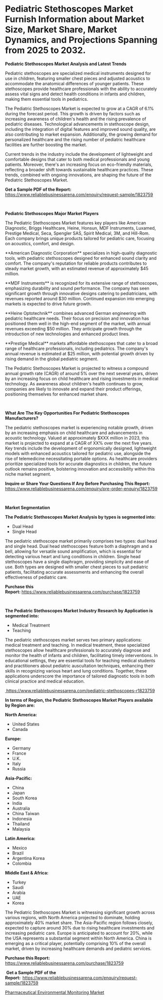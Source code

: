 <p><h1>Pediatric Stethoscopes Market Furnish Information about Market Size, Market Share, Market Dynamics, and Projections Spanning from 2025 to 2032.</h1></p><p><strong>Pediatric Stethoscopes Market Analysis and Latest Trends</strong></p>
<p><p>Pediatric stethoscopes are specialized medical instruments designed for use in children, featuring smaller chest pieces and adjusted acoustics to accommodate the anatomical differences of younger patients. These stethoscopes provide healthcare professionals with the ability to accurately assess vital signs and detect health conditions in infants and children, making them essential tools in pediatrics.</p><p>The Pediatric Stethoscopes Market is expected to grow at a CAGR of 6.1% during the forecast period. This growth is driven by factors such as increasing awareness of children's health and the rising prevalence of pediatric diseases. Technological advancements in stethoscope design, including the integration of digital features and improved sound quality, are also contributing to market expansion. Additionally, the growing demand for personalized healthcare and the rising number of pediatric healthcare facilities are further boosting the market.</p><p>Current trends in the industry include the development of lightweight and comfortable designs that cater to both medical professionals and young patients. Moreover, there's an increasing focus on eco-friendly materials, reflecting a broader shift towards sustainable healthcare practices. These trends, combined with ongoing innovations, are shaping the future of the Pediatric Stethoscopes Market.</p></p>
<p><strong>Get a Sample PDF of the Report:&nbsp;</strong> <a href="https://www.reliablebusinessarena.com/enquiry/request-sample/1823759?utm_campaign=2795&utm_medium=2&utm_source=Github&utm_content=ia&utm_term=03032025&utm_id=pediatric-stethoscopes">https://www.reliablebusinessarena.com/enquiry/request-sample/1823759</a></p>
<p>&nbsp;</p>
<p><strong>Pediatric Stethoscopes Major Market Players</strong></p>
<p><p>The Pediatric Stethoscopes Market features key players like American Diagnostic, Briggs Healthcare, Heine, Honsun, MDF Instruments, Luxamed, Prestige Medical, Seca, Spengler SAS, Spirit Medical, 3M, and Hill-Rom. Each company brings unique products tailored for pediatric care, focusing on acoustics, comfort, and design.</p><p>**American Diagnostic Corporation** specializes in high-quality diagnostic tools, with pediatric stethoscopes designed for enhanced sound clarity and comfort. The company's reputation for reliable products contributes to steady market growth, with an estimated revenue of approximately $45 million.</p><p>**MDF Instruments** is recognized for its extensive range of stethoscopes, emphasizing durability and sound performance. The company has seen significant growth through innovative designs catering to pediatricians, with revenues reported around $30 million. Continued expansion into emerging markets is expected to drive future growth.</p><p>**Heine Optotechnik** combines advanced German engineering with pediatric healthcare needs. Their focus on precision and innovation has positioned them well in the high-end segment of the market, with annual revenues exceeding $50 million. They anticipate growth through the introduction of new technologies and enhanced product lines.</p><p>**Prestige Medical** markets affordable stethoscopes that cater to a broad range of healthcare professionals, including pediatrics. The company's annual revenue is estimated at $25 million, with potential growth driven by rising demand in the global pediatric segment.</p><p>The Pediatric Stethoscopes Market is projected to witness a compound annual growth rate (CAGR) of around 5% over the next several years, driven by an increasing focus on child healthcare and rising investments in medical technology. As awareness about children's health continues to grow, companies are likely to innovate and expand their product offerings, positioning themselves for enhanced market share.</p></p>
<p>&nbsp;</p>
<p><strong>What Are The Key Opportunities For Pediatric Stethoscopes Manufacturers?</strong></p>
<p><p>The pediatric stethoscopes market is experiencing notable growth, driven by an increasing emphasis on child healthcare and advancements in acoustic technology. Valued at approximately $XXX million in 2023, this market is projected to expand at a CAGR of XX% over the next five years. Key trends include the development of ergonomically designed, lightweight models with enhanced acoustics tailored for pediatric use, alongside the rise of telemedicine necessitating portable options. As healthcare providers prioritize specialized tools for accurate diagnostics in children, the future outlook remains positive, bolstering innovation and accessibility within this niche market segment.</p></p>
<p><strong>Inquire or Share Your Questions If Any Before Purchasing This Report:</strong> <a href="https://www.reliablebusinessarena.com/enquiry/pre-order-enquiry/1823759?utm_campaign=2795&utm_medium=2&utm_source=Github&utm_content=ia&utm_term=03032025&utm_id=pediatric-stethoscopes">https://www.reliablebusinessarena.com/enquiry/pre-order-enquiry/1823759</a></p>
<p>&nbsp;</p>
<p><strong>Market Segmentation</strong></p>
<p><strong>The Pediatric Stethoscopes Market Analysis by types is segmented into:</strong></p>
<p><ul><li>Dual Head</li><li>Single Head</li></ul></p>
<p><p>The pediatric stethoscope market primarily comprises two types: dual head and single head. Dual head stethoscopes feature both a diaphragm and a bell, allowing for versatile sound amplification, which is essential for detecting various heart and lung conditions in children. Single head stethoscopes have a single diaphragm, providing simplicity and ease of use. Both types are designed with smaller chest pieces to suit pediatric patients, facilitating accurate assessments and enhancing the overall effectiveness of pediatric care.</p></p>
<p><strong>Purchase this Report:&nbsp;</strong><a href="https://www.reliablebusinessarena.com/purchase/1823759?utm_campaign=2795&utm_medium=2&utm_source=Github&utm_content=ia&utm_term=03032025&utm_id=pediatric-stethoscopes">https://www.reliablebusinessarena.com/purchase/1823759</a></p>
<p>&nbsp;</p>
<p><strong>The Pediatric Stethoscopes Market Industry Research by Application is segmented into:</strong></p>
<p><ul><li>Medical Treatment</li><li>Teaching</li></ul></p>
<p><p>The pediatric stethoscopes market serves two primary applications: medical treatment and teaching. In medical treatment, these specialized stethoscopes allow healthcare professionals to accurately diagnose and monitor the health of infants and children, facilitating timely interventions. In educational settings, they are essential tools for teaching medical students and practitioners about pediatric auscultation techniques, enhancing their skills in recognizing various heart and lung conditions. Together, these applications underscore the importance of tailored diagnostic tools in both clinical practice and medical education.</p></p>
<p><a href="https://www.reliablebusinessarena.com/pediatric-stethoscopes-r1823759?utm_campaign=2795&utm_medium=2&utm_source=Github&utm_content=ia&utm_term=03032025&utm_id=pediatric-stethoscopes">&nbsp;https://www.reliablebusinessarena.com/pediatric-stethoscopes-r1823759</a></p>
<p><strong>In terms of Region, the Pediatric Stethoscopes Market Players available by Region are:</strong></p>
<p>
    <p> <strong> North America: </strong>
        <ul>
            <li>United States</li>
            <li>Canada</li>
        </ul>
        </p> 
    <p> <strong> Europe: </strong>
        <ul>
            <li>Germany</li>
            <li>France</li>
            <li>U.K.</li>
            <li>Italy</li>
            <li>Russia</li>
        </ul>
        </p> 
    <p> <strong> Asia-Pacific: </strong>
        <ul>
            <li>China</li>
            <li>Japan</li>
            <li>South Korea</li>
            <li>India</li>
            <li>Australia</li>
            <li>China Taiwan</li>
            <li>Indonesia</li>
            <li>Thailand</li>
            <li>Malaysia</li>
        </ul>
        </p> 
    <p> <strong> Latin America: </strong>
        <ul>
            <li>Mexico</li>
            <li>Brazil</li>
            <li>Argentina Korea</li>
            <li>Colombia</li>
        </ul>
        </p> 
    <p> <strong> Middle East & Africa: </strong>
        <ul>
            <li>Turkey</li>
            <li>Saudi</li>
            <li>Arabia</li>
            <li>UAE</li>
            <li>Korea</li>
        </ul>
    </p>
    </p>
<p><p>The Pediatric Stethoscopes Market is witnessing significant growth across various regions, with North America projected to dominate, holding approximately 40% market share. The Asia-Pacific region follows closely, expected to capture around 30% due to rising healthcare investments and increasing pediatric care. Europe is anticipated to account for 20%, while the USA represents a substantial segment within North America. China is emerging as a critical player, potentially comprising 10% of the overall market, driven by increasing healthcare demands and pediatric services.</p></p>
<p><strong>Purchase this Report: </strong><a href="https://www.reliablebusinessarena.com/purchase/1823759?utm_campaign=2795&utm_medium=2&utm_source=Github&utm_content=ia&utm_term=03032025&utm_id=pediatric-stethoscopes">https://www.reliablebusinessarena.com/purchase/1823759</a></p>
<p>&nbsp;<strong>Get a Sample PDF of the Report:&nbsp;&nbsp;</strong><a href="https://www.reliablebusinessarena.com/enquiry/request-sample/1823759?utm_campaign=2795&utm_medium=2&utm_source=Github&utm_content=ia&utm_term=03032025&utm_id=pediatric-stethoscopes">https://www.reliablebusinessarena.com/enquiry/request-sample/1823759</a></p>
<p><strong></strong></p>
<p><p><a href="https://github.com/minakibanov/Market-Research-Report-List-1/blob/main/pharmaceutical-environmental-monitoring-market.md?utm_campaign=2795&utm_medium=2&utm_source=Github&utm_content=ia&utm_term=03032025&utm_id=pediatric-stethoscopes">Pharmaceutical Environmental Monitoring Market</a></p></p>